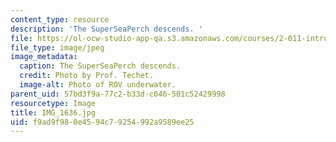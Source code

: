 ```yaml
---
content_type: resource
description: 'The SuperSeaPerch descends. '
file: https://ol-ocw-studio-app-qa.s3.amazonaws.com/courses/2-011-introduction-to-ocean-science-and-engineering-spring-2006/f9ad9f980e4594c79254992a9589ee25_IMG_1636.jpg
file_type: image/jpeg
image_metadata:
  caption: The SuperSeaPerch descends.
  credit: Photo by Prof. Techet.
  image-alt: Photo of ROV underwater.
parent_uid: 57bd3f9a-77c2-b33d-c046-501c52429998
resourcetype: Image
title: IMG_1636.jpg
uid: f9ad9f98-0e45-94c7-9254-992a9589ee25
---
```

